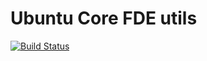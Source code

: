 # Ubuntu Core FDE utils

[![Build Status](https://travis-ci.org/chrisccoulson/ubuntu-core-fde-utils.svg?branch=master)](https://travis-ci.org/chrisccoulson/ubuntu-core-fde-utils)
